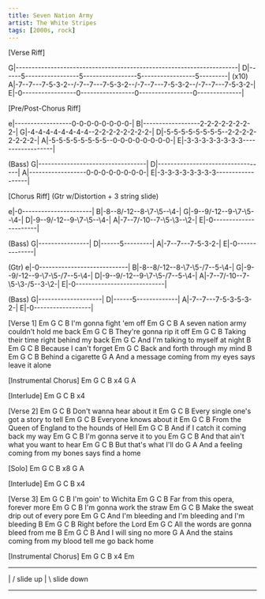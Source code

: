 ```yaml
---
title: Seven Nation Army
artist: The White Stripes
tags: [2000s, rock]
---
```


[Verse Riff]
 
G|----------------------------------------------------------------------|
D|------5-----------------5-----------------5-----------------5---------| (x10)
A|-7--7---7-5-3-2--/-7--7---7-5-3-2--/-7--7---7-5-3-2--/-7--7---7-5-3-2-|
E|-0-----------------0-----------------0-----------------0--------------|
 
 
[Pre/Post-Chorus Riff]
 
e|------------------0-0-0-0-0-0-0-0-|
B|------------------2-2-2-2-2-2-2-2-|
G|-4-4-4-4-4-4-4-4--2-2-2-2-2-2-2-2-|
D|-5-5-5-5-5-5-5-5--2-2-2-2-2-2-2-2-|
A|-5-5-5-5-5-5-5-5--0-0-0-0-0-0-0-0-|
E|-3-3-3-3-3-3-3-3------------------|
 
(Bass)
G|----------------------------------|
D|----------------------------------|
A|------------------0-0-0-0-0-0-0-0-|
E|-3-3-3-3-3-3-3-3------------------|
 
 
[Chorus Riff]
(Gtr w/Distortion + 3 string slide)
 
e|-0----------------------|
B|-8--8/-12-\-8-\7-\5--\4-|
G|-9--9/-12-\-9-\7-\5--\4-|
D|-9--9/-12-\-9-\7-\5--\4-|
A|-7--7/-10-\-7-\5-\3--\2-|
E|-0----------------------|
 
(Bass)
G|----------------|
D|------5---------|
A|-7--7---7-5-3-2-|
E|-0--------------|
 
(Gtr)
e|-0----------------------------|
B|-8--8/-12-\-8-\7-\5-/7-\-5-\4-|
G|-9--9/-12-\-9-\7-\5-/7-\-5-\4-|
D|-9--9/-12-\-9-\7-\5-/7-\-5-\4-|
A|-7--7/-10-\-7-\5-\3-/5-\-3-\2-|
E|-0----------------------------|
 
(Bass)
G|--------------------|
D|------5-------------|
A|-7--7---7-5-3-5-3-2-|
E|-0------------------|
 
 
[Verse 1]
          Em            G   C   B
I'm gonna fight 'em off
               Em            G       C    B
A seven nation army couldn't hold me back
              Em         G   C   B
They're gonna rip it off
             Em           G       C    B
Taking their time right behind my back
        Em           G       C
And I'm talking to myself at night
          B        Em   G   C   B
Because I can't forget
Em             G          C
Back and forth through my mind
         B   Em    G   C   B
Behind a cigarette
      G                      A
And a message coming from my eyes says leave it alone
 
[Instrumental Chorus]
Em G C B x4
G   A
 
[Interlude]
Em G C B x4
 
[Verse 2]
            Em            G   C   B
Don't wanna hear about it
               Em            G       C   B
Every single one's got a story to tell
          Em            G   C   B
Everyone knows about it
               Em            G       C    B
From the Queen of England to the hounds of Hell
          Em            G  C  B
And if I catch it coming back my way
               Em         G   C   B
I'm gonna serve it to you
          Em            G  C  B
And that ain't what you want to hear
               Em       G   C   B
But that's what I'll do
      G                      A
And a feeling coming from my bones says find a home
 
[Solo]
Em G C B x8
G   A
 
[Interlude]
Em G C B x4
 
[Verse 3]
             Em      G   C   B
I'm goin' to Wichita
              Em        G     C   B
Far from this opera, forever more
          Em             G   C   B
I'm gonna work the straw
               Em          G       C   B
Make the sweat drip out of every pore
        Em               G                C
And I'm bleeding and I'm bleeding and I'm bleeding
        B         Em   G   C   B
Right before the Lord
        Em              G            C
All the words are gonna bleed from me
           B        Em   G   C   B
And I will sing no more
        G                     A
And the stains coming from my blood tell me go back home
 
[Instrumental Chorus]
Em G C B x4
Em
 
 
**************************
 
| /  slide up
| \  slide down
 
**************************
